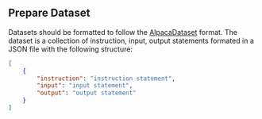 ## Prepare Dataset

Datasets should be formatted to follow the [AlpacaDataset](https://github.com/gururise/AlpacaDataCleaned) format. The dataset is a collection of instruction, input, output statements formated in a JSON file with the following structure:

```JSON
[
    {
        "instruction": "instruction statement",
        "input": "input statement",
        "output": "output statement"
    }
]
```
